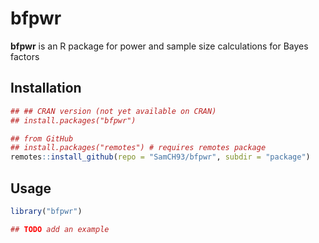 # bfpwr

**bfpwr** is an R package for power and sample size calculations for Bayes factors

## Installation

```r
## ## CRAN version (not yet available on CRAN)
## install.packages("bfpwr")

## from GitHub
## install.packages("remotes") # requires remotes package
remotes::install_github(repo = "SamCH93/bfpwr", subdir = "package")
```

## Usage

``` r
library("bfpwr")

## TODO add an example
``` 
